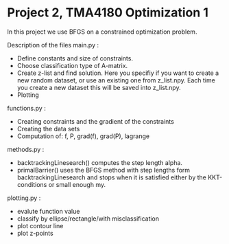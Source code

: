 # Project 2, TMA4180 Optimization 1

In this project we use BFGS on a constrained optimization problem. 

Description of the files
main.py :
- Define constants and size of constraints.
- Choose classification type of A-matrix.
- Create z-list and find solution. Here you specifiy if you want to create a new random dataset, or use an existing one
  from z_list.npy. Each time you create a new dataset this will be saved into z_list.npy.
- Plotting

functions.py :
- Creating constraints and the gradient of the constraints
- Creating the data sets
- Computation of: f, P, grad(f), grad(P), lagrange

methods.py :
- backtrackingLinesearch() computes the step length alpha.
- primalBarrier() uses the BFGS method with step lengths form backtrackingLinesearch and stops when
  it is satisfied either by the KKT-conditions or small enough my.

plotting.py :
- evalute function value
- classify by ellipse/rectangle/with misclassification
- plot contour line
- plot z-points
